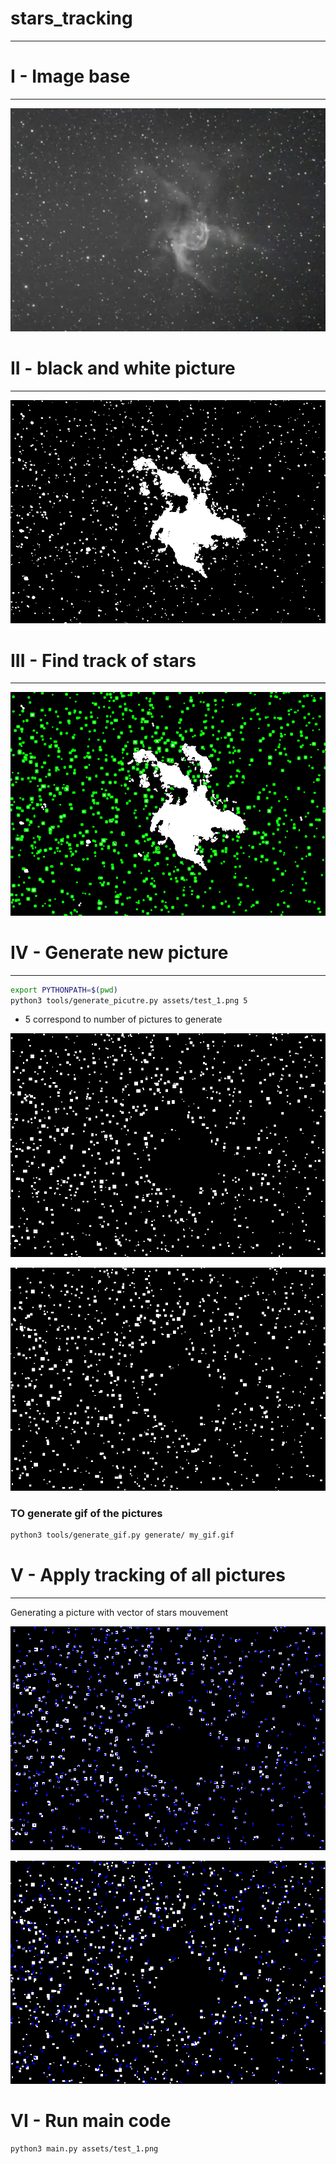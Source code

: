 # stars_tracking

---

# I - Image base

---

![](assets/test_1.png)

# II - black and white picture

---

![](assets/output_image_black_and_white.png)

# III - Find track of stars

---

![](assets/output_image_tracking.png)

# IV - Generate new picture

---

```bash
export PYTHONPATH=$(pwd)
python3 tools/generate_picutre.py assets/test_1.png 5
```

- 5 correspond to number of pictures to generate

![](generate/picture_0.png)

![](assets/gif_generate_picture.gif)

### TO generate gif of the pictures

```bash
python3 tools/generate_gif.py generate/ my_gif.gif
```

# V - Apply tracking of all pictures

---

Generating a picture with vector of stars mouvement

![](assets/output_image_vectors_3.png)

![](assets/gif_vector.gif)

# VI - Run main code

```bash
python3 main.py assets/test_1.png 
```